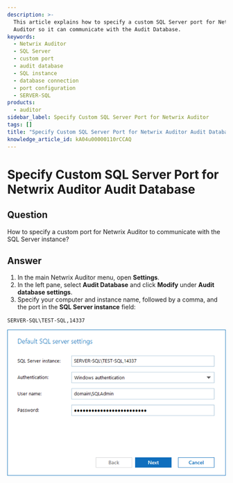 ```yaml
---
description: >-
  This article explains how to specify a custom SQL Server port for Netwrix
  Auditor so it can communicate with the Audit Database.
keywords:
  - Netwrix Auditor
  - SQL Server
  - custom port
  - audit database
  - SQL instance
  - database connection
  - port configuration
  - SERVER-SQL
products:
  - auditor
sidebar_label: Specify Custom SQL Server Port for Netwrix Auditor
tags: []
title: "Specify Custom SQL Server Port for Netwrix Auditor Audit Database"
knowledge_article_id: kA04u00000110rCCAQ
---
```


# Specify Custom SQL Server Port for Netwrix Auditor Audit Database

## Question

How to specify a custom port for Netwrix Auditor to communicate with the SQL Server instance?

## Answer

1. In the main Netwrix Auditor menu, open **Settings**.
2. In the left pane, select **Audit Database** and click **Modify** under **Audit database settings**.
3. Specify your computer and instance name, followed by a comma, and the port in the **SQL Server instance** field:

```
SERVER-SQL\TEST-SQL,14337
```

![Specify custom SQL Server port image](images/ka04u00000117sv_0EM4u000008LXSz.png)
